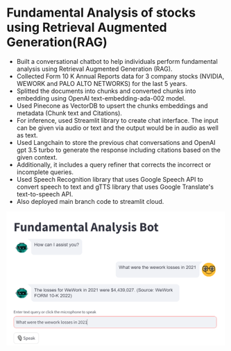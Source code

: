 # Fundamental Analysis of stocks using Retrieval Augmented Generation(RAG)

- Built a conversational chatbot to help individuals perform fundamental analysis using Retrieval Augmented Generation (RAG).
- Collected  Form 10 K Annual Reports data for 3  company stocks (NVIDIA, WEWORK and PALO ALTO NETWORKS) for the last 5 years.
- Splitted the documents into chunks and converted chunks into embedding using OpenAI text-embedding-ada-002 model.
- Used Pinecone as VectorDB to upsert the chunks embeddings and metadata (Chunk text and Citations). 
- For inference, used Streamlit library to create chat interface. The input can be given via audio or text and the output would be in audio as well as text.
- Used Langchain to store the previous chat conversations and OpenAI gpt 3.5 turbo to generate the response including citations based on the given context.
- Additionally, it includes a query refiner that corrects the  incorrect or incomplete queries.
- Used Speech Recognition library that uses Google Speech API to convert speech to text and gTTS library that uses Google Translate's text-to-speech API.
- Also deployed main branch code to streamlit cloud.

![Alt text](chat_UI.png)